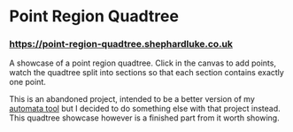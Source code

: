 # Point Region Quadtree
### https://point-region-quadtree.shephardluke.co.uk
A showcase of a point region quadtree. Click in the canvas to add points, watch the quadtree split into sections so that each section contains exactly one point.

This is an abandoned project, intended to be a better version of my [automata tool](https://github.com/ShephardLuke/automata-tool-prototype) but I decided to do something else with that project instead. This quadtree showcase however is a finished part from it worth showing.
